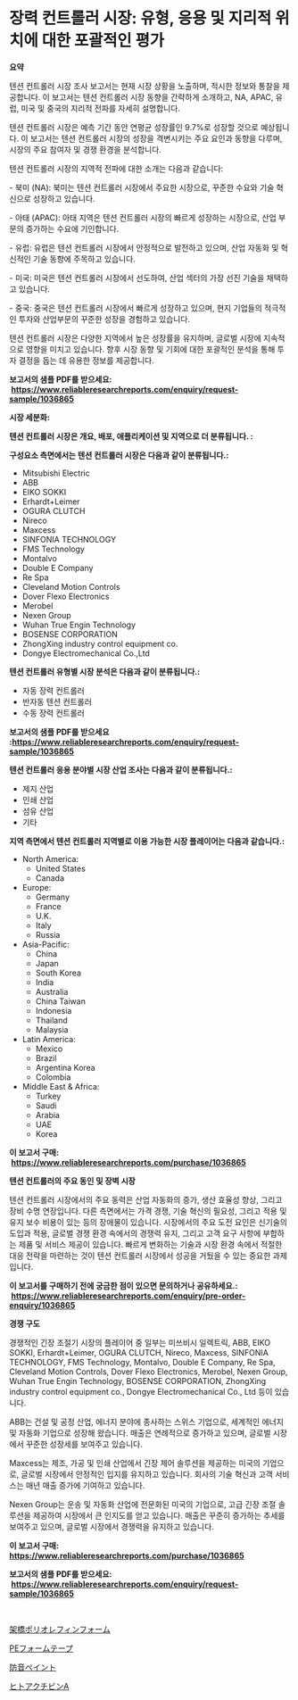 <p><h1>장력 컨트롤러 시장: 유형, 응용 및 지리적 위치에 대한 포괄적인 평가</h1></p><p><strong>요약</strong></p>
<p><p>텐션 컨트롤러 시장 조사 보고서는 현재 시장 상황을 노출하며, 적시한 정보와 통찰을 제공합니다. 이 보고서는 텐션 컨트롤러 시장 동향을 간략하게 소개하고, NA, APAC, 유럽, 미국 및 중국의 지리적 전파를 자세히 설명합니다.</p><p>텐션 컨트롤러 시장은 예측 기간 동안 연평균 성장률인 9.7%로 성장할 것으로 예상됩니다. 이 보고서는 텐션 컨트롤러 시장의 성장을 격변시키는 주요 요인과 동향을 다루며, 시장의 주요 참여자 및 경쟁 환경을 분석합니다. </p><p>텐션 컨트롤러 시장의 지역적 전파에 대한 소개는 다음과 같습니다:</p><p>- 북미 (NA): 북미는 텐션 컨트롤러 시장에서 주요한 시장으로, 꾸준한 수요와 기술 혁신으로 성장하고 있습니다.</p><p>- 아태 (APAC): 아태 지역은 텐션 컨트롤러 시장의 빠르게 성장하는 시장으로, 산업 부문의 증가하는 수요에 기인합니다.</p><p>- 유럽: 유럽은 텐션 컨트롤러 시장에서 안정적으로 발전하고 있으며, 산업 자동화 및 혁신적인 기술 동향에 주목하고 있습니다.</p><p>- 미국: 미국은 텐션 컨트롤러 시장에서 선도하여, 산업 섹터의 가장 선진 기술을 채택하고 있습니다.</p><p>- 중국: 중국은 텐션 컨트롤러 시장에서 빠르게 성장하고 있으며, 현지 기업들의 적극적인 투자와 산업부문의 꾸준한 성장을 경험하고 있습니다.</p><p>텐션 컨트롤러 시장은 다양한 지역에서 높은 성장률을 유지하며, 글로벌 시장에 지속적으로 영향을 미치고 있습니다. 향후 시장 동향 및 기회에 대한 포괄적인 분석을 통해 투자 결정을 돕는 데 유용한 정보를 제공합니다.</p></p>
<p><strong>보고서의 샘플 PDF를 받으세요: &nbsp;<a href="https://www.reliableresearchreports.com/enquiry/request-sample/1036865">https://www.reliableresearchreports.com/enquiry/request-sample/1036865</a></strong></p>
<p><strong>시장 세분화:</strong></p>
<p><strong> 텐션 컨트롤러 시장은 개요, 배포, 애플리케이션 및 지역으로 더 분류됩니다. :</strong></p>
<p><strong>구성요소 측면에서는 텐션 컨트롤러 시장은 다음과 같이 분류됩니다.:</strong></p>
<p><ul><li>Mitsubishi Electric</li><li>ABB</li><li>EIKO SOKKI</li><li>Erhardt+Leimer</li><li>OGURA CLUTCH</li><li>Nireco</li><li>Maxcess</li><li>SINFONIA TECHNOLOGY</li><li>FMS Technology</li><li>Montalvo</li><li>Double E Company</li><li>Re Spa</li><li>Cleveland Motion Controls</li><li>Dover Flexo Electronics</li><li>Merobel</li><li>Nexen Group</li><li>Wuhan True Engin Technology</li><li>BOSENSE CORPORATION</li><li>ZhongXing industry control equipment co.</li><li>Dongye Electromechanical Co.,Ltd</li></ul></p>
<p><strong> 텐션 컨트롤러 유형별 시장 분석은 다음과 같이 분류됩니다.:</strong></p>
<p><ul><li>자동 장력 컨트롤러</li><li>반자동 텐션 컨트롤러</li><li>수동 장력 컨트롤러</li></ul></p>
<p><strong>보고서의 샘플 PDF를 받으세요 :<a href="https://www.reliableresearchreports.com/enquiry/request-sample/1036865">https://www.reliableresearchreports.com/enquiry/request-sample/1036865</a></strong></p>
<p><strong> 텐션 컨트롤러 응용 분야별 시장 산업 조사는 다음과 같이 분류됩니다.:</strong></p>
<p><ul><li>제지 산업</li><li>인쇄 산업</li><li>섬유 산업</li><li>기타</li></ul></p>
<p><strong>지역 측면에서 텐션 컨트롤러 지역별로 이용 가능한 시장 플레이어는 다음과 같습니다.:</strong></p>
<p><ul>
    <li>
        North America:
        <ul>
            <li>United States</li>
            <li>Canada</li>
        </ul>
    </li>
    <li>
        Europe:
        <ul>
            <li>Germany</li>
            <li>France</li>
            <li>U.K.</li>
            <li>Italy</li>
            <li>Russia</li>
        </ul>
    </li>
    <li>
        Asia-Pacific:
        <ul>
            <li>China</li>
            <li>Japan</li>
            <li>South Korea</li>
            <li>India</li>
            <li>Australia</li>
            <li>China Taiwan</li>
            <li>Indonesia</li>
            <li>Thailand</li>
            <li>Malaysia</li>
        </ul>
    </li>
    <li>
        Latin America:
        <ul>
            <li>Mexico</li>
            <li>Brazil</li>
            <li>Argentina Korea</li>
            <li>Colombia</li>
        </ul>
    </li>
    <li>
        Middle East & Africa:
        <ul>
            <li>Turkey</li>
            <li>Saudi</li>
            <li>Arabia</li>
            <li>UAE</li>
            <li>Korea</li>
        </ul>
    </li>
    </ul></p>
<p><strong>이 보고서 구매: &nbsp;<a href="https://www.reliableresearchreports.com/purchase/1036865">https://www.reliableresearchreports.com/purchase/1036865</a></strong></p>
<p><strong>텐션 컨트롤러의 주요 동인 및 장벽 시장</strong></p>
<p><p>텐션 컨트롤러 시장에서의 주요 동력은 산업 자동화의 증가, 생산 효율성 향상, 그리고 장비 수명 연장입니다. 다른 측면에서는 가격 경쟁, 기술 혁신의 필요성, 그리고 적용 및 유지 보수 비용이 있는 등의 장애물이 있습니다. 시장에서의 주요 도전 요인은 신기술의 도입과 적용, 글로벌 경쟁 환경 속에서의 경쟁력 유지, 그리고 고객 요구 사항에 부합하는 제품 및 서비스 제공이 있습니다. 빠르게 변화하는 기술과 시장 환경 속에서 적절한 대응 전략을 마련하는 것이 텐션 컨트롤러 시장에서 성공을 거뒀을 수 있는 중요한 과제입니다.</p></p>
<p><strong>이 보고서를 구매하기 전에 궁금한 점이 있으면 문의하거나 공유하세요.: &nbsp;<a href="https://www.reliableresearchreports.com/enquiry/pre-order-enquiry/1036865">https://www.reliableresearchreports.com/enquiry/pre-order-enquiry/1036865</a></strong></p>
<p><strong>경쟁 구도</strong></p>
<p><p>경쟁적인 긴장 조절기 시장의 플레이어 중 일부는 미쓰비시 일렉트릭, ABB, EIKO SOKKI, Erhardt+Leimer, OGURA CLUTCH, Nireco, Maxcess, SINFONIA TECHNOLOGY, FMS Technology, Montalvo, Double E Company, Re Spa, Cleveland Motion Controls, Dover Flexo Electronics, Merobel, Nexen Group, Wuhan True Engin Technology, BOSENSE CORPORATION, ZhongXing industry control equipment co., Dongye Electromechanical Co., Ltd 등이 있습니다. </p><p>ABB는 건설 및 공정 산업, 에너지 분야에 종사하는 스위스 기업으로, 세계적인 에너지 및 자동화 기업으로 성장해 왔습니다. 매출은 연례적으로 증가하고 있으며, 글로벌 시장에서 꾸준한 성장세를 보여주고 있습니다.</p><p>Maxcess는 제조, 가공 및 인쇄 산업에서 긴장 제어 솔루션을 제공하는 미국의 기업으로, 글로벌 시장에서 안정적인 입지를 유지하고 있습니다. 회사의 기술 혁신과 고객 서비스는 매년 매출 증가에 기여하고 있습니다.</p><p>Nexen Group는 운송 및 자동화 산업에 전문화된 미국의 기업으로, 고급 긴장 조절 솔루션을 제공하여 시장에서 큰 인지도를 얻고 있습니다. 매출은 꾸준히 증가하는 추세를 보여주고 있으며, 글로벌 시장에서 경쟁력을 유지하고 있습니다.</p></p>
<p><strong>이 보고서 구매: &nbsp; <a href="https://www.reliableresearchreports.com/purchase/1036865">https://www.reliableresearchreports.com/purchase/1036865</a></strong></p>
<p><strong>보고서의 샘플 PDF를 받으세요: &nbsp;<a href="https://www.reliableresearchreports.com/enquiry/request-sample/1036865">https://www.reliableresearchreports.com/enquiry/request-sample/1036865</a></strong><strong></strong></p>
<p>&nbsp;</p>
<p><p><a href="https://github.com/laurenreichert/Market-Research-Report-List-1/blob/main/979912616944.md">架橋ポリオレフィンフォーム</a></p><p><a href="https://github.com/RodHoppe07/Market-Research-Report-List-1/blob/main/445895916945.md">PEフォームテープ</a></p><p><a href="https://medium.com/@roachbrenda/%E9%98%B2%E9%9F%B3%E3%83%9A%E3%82%A4%E3%83%B3%E3%83%88%E5%B8%82%E5%A0%B4-2031%E5%B9%B4%E3%81%BE%E3%81%A7%E3%81%AE%E5%8B%95%E5%90%91-%E4%BA%88%E6%B8%AC-%E7%AB%B6%E4%BA%89%E5%88%86%E6%9E%90-315367e36da7">防音ペイント</a></p><p><a href="https://medium.com/@abdulkoss2015/%E4%BA%BA%E9%96%93%E3%81%AE%E3%82%A2%E3%82%AF%E3%83%81%E3%83%93%E3%83%B3a%E5%B8%82%E5%A0%B4%E5%88%86%E6%9E%90%E3%81%8A%E3%82%88%E3%81%B32024%E5%B9%B4%E3%81%8B%E3%82%892031%E5%B9%B4%E3%81%BE%E3%81%A7%E3%81%AE%E4%BA%88%E6%B8%AC%E3%82%B5%E3%82%A4%E3%82%BA-be1bf89ceffd">ヒトアクチビンA</a></p></p>
